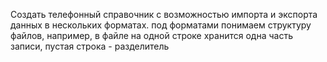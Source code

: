  Создать телефонный справочник с возможностью импорта и экспорта данных в нескольких форматах.
    под форматами понимаем структуру файлов, например, в файле на одной строке хранится одна часть записи, пустая строка - разделитель
